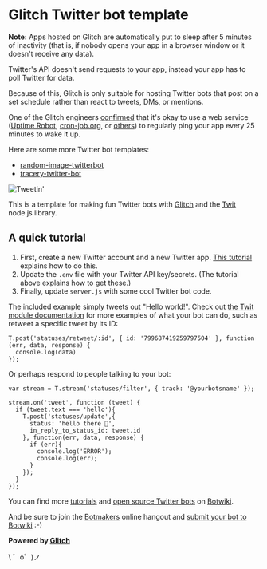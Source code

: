Glitch Twitter bot template 
===================================

**Note:** Apps hosted on Glitch are automatically put to sleep after 5 minutes of inactivity (that is, if nobody opens your app in a browser window or it doesn't receive any data).

Twitter's API doesn't send requests to your app, instead your app has to poll Twitter for data. 

Because of this, Glitch is only suitable for hosting Twitter bots that post on a set schedule rather than react to tweets, DMs, or mentions.

One of the Glitch engineers [confirmed](https://support.glitch.com/t/a-simple-twitter-bot-template/747/16) that it's okay to use a web service ([Uptime Robot](https://uptimerobot.com/), [cron-job.org](https://cron-job.org/en/), or [others](https://www.google.com/search?q=free+web+cron)) to regularly ping your app every 25 minutes to wake it up.

Here are some more Twitter bot templates:

- [random-image-twitterbot](https://glitch.com/edit/#!/random-image-twitterbot)
- [tracery-twitter-bot](https://glitch.com/~tracery-twitter-bot)


![Tweetin'](https://cdn.gomix.com/4032b241-bff8-473e-aa6b-eb0c92a4bd06%2Ftweeting.gif)


This is a template for making fun Twitter bots with [Glitch](https://glitch.com/) and the [Twit](https://github.com/ttezel/twit) node.js library.

  
## A quick tutorial

1. First, create a new Twitter account and a new Twitter app. [This tutorial](https://botwiki.org/tutorials/how-to-create-a-twitter-app/) explains how to do this.
2. Update the `.env` file with your Twitter API key/secrets. (The tutorial above explains how to get these.)
3. Finally, update `server.js` with some cool Twitter bot code.

The included example simply tweets out "Hello world!". Check out [the Twit module documentation](https://github.com/ttezel/twit) for more examples of what your bot can do, such as retweet a specific tweet by its ID:


```
T.post('statuses/retweet/:id', { id: '799687419259797504' }, function (err, data, response) {
  console.log(data)
});
```

Or perhaps respond to people talking to your bot:

```
var stream = T.stream('statuses/filter', { track: '@yourbotsname' });

stream.on('tweet', function (tweet) {
  if (tweet.text === 'hello'){
    T.post('statuses/update',{
      status: 'hello there 👋',
      in_reply_to_status_id: tweet.id
    }, function(err, data, response) {
      if (err){
        console.log('ERROR');
        console.log(err);          
      }
    });
  }
});

```

You can find more [tutorials](https://botwiki.org/tutorials/twitterbots/#tutorials-nodejs) and [open source Twitter bots](https://botwiki.org/tag/twitter+bot+opensource+nodejs/) on [Botwiki](https://botwiki.org).

And be sure to join the [Botmakers](https://botmakers.org/) online hangout and [submit your bot to Botwiki](https://botwiki.org/submit-your-bot) :-)


**Powered by [Glitch](https://glitch.com)**

\ ゜o゜)ノ
